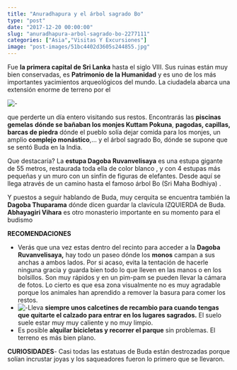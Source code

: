```yaml
---
title: "Anuradhapura y el árbol sagrado Bo"
type: "post"
date: "2017-12-20 00:00:00"
slug: "anuradhapura-arbol-sagrado-bo-2277111"
categories: ["Asia","Visitas Y Excursiones"]
image: "post-images/51bc4402d3605s244855.jpg"
---
```


Fue **la primera capital de Sri Lanka** hasta el siglo VIII. Sus ruinas están muy bien conservadas, es **Patrimonio de la Humanidad** y es uno de los más importantes yacimientos arqueológicos del mundo. La ciudadela abarca una extensión enorme de terreno por el  
  
![ - ](post-images/51bc4402d3605s244855.jpg "piscinas de Anunadaphura by missviajes")  
  
que perderte un día entero visitando sus restos. Encontrarás las **piscinas gemelas** **dónde se bañaban los monjes Kuttam Pokuna**, **pagodas, capillas, barcas de piedra** dónde el pueblo solía dejar comida para los monjes, un amplio **complejo monástico**,... y el árbol sagrado Bo, dónde se supone que se sentó Buda en la India.  
  
Que destacaría? La **estupa Dagoba Ruvanvelisaya** es una estupa gigante de 55 metros, restaurada toda ella de color blanco , y con 4 estupas más pequeñas y un muro con un sinfín de figuras de elefantes. Desde aquí se llega através de un camino hasta el famoso árbol Bo (Sri Maha Bodhiya) .  
  
Y puestos a seguir hablando de Buda, muy cerquita se encuentra también la **Dagoba Thuparama**  dónde dicen guardar la clavícula IZQUIERDA de Buda. **Abhayagiri Vihara** es otro monasterio importante en su momento para el budismo  
  
**RECOMENDACIONES**

- Verás que una vez estas dentro del recinto para acceder a la **Dagoba Ruvanvelisaya,** hay todo un paseo dónde los **monos** campan a sus anchas a ambos lados. Por si acaso, evita la tentación de hacerle ninguna gracia y guarda bien todo lo que lleven en las manos o en los bolsillos. Son muy rápidos y en un pim-pam se pueden llevar la cámara de fotos. Lo cierto es que esa zona visualmente no es muy agradable porque los animales han aprendido a remover la basura para comer los restos.
- ![ - ](post-images/51bc4671490d1s159455.jpg "by missviajes")Lleva **siempre unos calcetines de recambio para cuando tengas que quitarte el calzado para entrar en los lugares sagrados.** El suelo suele estar muy muy caliente y no muy limpio.
- Es posible **alquilar bicicletas y recorrer el parque** sin problemas. El terreno es más bien plano.

**CURIOSIDADES**- Casi todas las estatuas de Buda están destrozadas porque solían incrustar joyas y los saqueadores fueron lo primero que se llevaron.